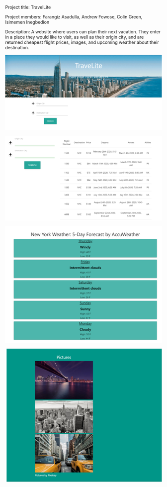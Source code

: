 Project title: TravelLite

Project members: Farangiz Asadulla, Andrew Fowose, Colin Green, Isimemen Inegbedion

Description: A website where users can plan their next vacation. They enter in a place they would like to visit, as well as their origin city, and are returned cheapest flight prices, images, and upcoming weather about their destination.

![homepage](images/homepage.PNG)

![flights](images/flights.PNG)

![forecasts](images/forecasts.PNG)

![photos](images/photos.PNG)


